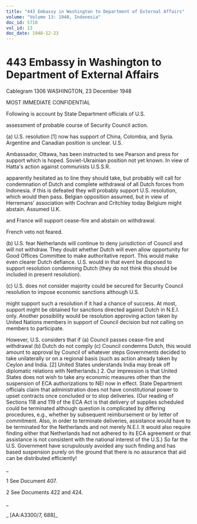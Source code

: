 ```yaml
---
title: "443 Embassy in Washington to Department of External Affairs"
volume: "Volume 13: 1948, Indonesia"
doc_id: 5710
vol_id: 13
doc_date: 1948-12-23
---
```


# 443 Embassy in Washington to Department of External Affairs

Cablegram 1306 WASHINGTON, 23 December 1948

MOST IMMEDIATE CONFIDENTIAL

Following is account by State Department officials of U.S.

assessment of probable course of Security Council action.

(a) U.S. resolution [1] now has support of China, Colombia, and Syria. Argentine and Canadian position is unclear. U.S.

Ambassador, Ottawa, has been instructed to see Pearson and press for support which is hoped. Soviet-Ukrainian position not yet known. In view of Hatta's action against communists U.S.S.R.

apparently hesitated as to line they should take, but probably will call for condemnation of Dutch and complete withdrawal of all Dutch forces from Indonesia. if this is defeated they will probably support U.S. resolution, which would then pass. Belgian opposition assumed, but in view of Herremans' association with Cochran and Critchley today Belgium might abstain. Assumed U.K.

and France will support cease-fire and abstain on withdrawal.

French veto not feared.

(b) U.S. fear Netherlands will continue to deny jurisdiction of Council and will not withdraw. They doubt whether Dutch will even allow opportunity for Good Offices Committee to make authoritative report. This would make even clearer Dutch defiance. U.S. would in that event be disposed to support resolution condemning Dutch (they do not think this should be included in present resolution).

(c) U.S. does not consider majority could be secured for Security Council resolution to impose economic sanctions although U.S.

might support such a resolution if it had a chance of success. At most, support might be obtained for sanctions directed against Dutch in N.E.I. only. Another possibility would be resolution approving action taken by United Nations members in support of Council decision but not calling on members to participate.

However, U.S. considers that if (a) Council passes cease-fire and withdrawal (b) Dutch do not comply (c) Council condemns Dutch, this would amount to approval by Council of whatever steps Governments decided to take unilaterally or on a regional basis (such as action already taken by Ceylon and India. [2] United States understands India may break off diplomatic relations with Netherlands.) 2. Our impression is that United States does not wish to take any economic measures other than the suspension of ECA authorizations to NEI now in effect. State Department officials claim that administration does not have constitutional power to upset contracts once concluded or to stop deliveries. (Our reading of Sections 118 and 119 of the ECA Act is that delivery of supplies scheduled could be terminated although question is complicated by differing procedures, e.g., whether by subsequent reimbursement or by letter of commitment. Also, in order to terminate deliveries, assistance would have to be terminated for the Netherlands and not merely N.E.I. It would also require finding either that Netherlands had not adhered to its ECA agreement or that assistance is not consistent with the national interest of the U.S.) So far the U.S. Government have scrupulously avoided any such finding and has based suspension purely on the ground that there is no assurance that aid can be distributed efficiently!

_

1 See Document 407.

2 See Documents 422 and 424.

_

_ [AA:A3300/7, 688]_

